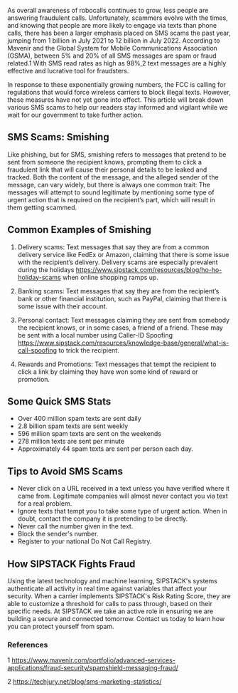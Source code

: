 As overall awareness of robocalls continues to grow, less people are answering fraudulent calls. Unfortunately, scammers evolve with the times, and knowing that people are more likely to engage via texts than phone calls, there has been a larger emphasis placed on SMS scams the past year, jumping from 1 billion in July 2021 to 12 billion in July 2022. According to Mavenir and the Global System for Mobile Communications Association (GSMA), between 5% and 20% of all SMS messages are spam or fraud related.1 With SMS read rates as high as 98%,2 text messages are a highly effective and lucrative tool for fraudsters.

In response to these exponentially growing numbers, the FCC is calling for regulations that would force wireless carriers to block illegal texts. However, these measures have not yet gone into effect. This article will break down various SMS scams to help our readers stay informed and vigilant while we wait for our government to take further action.

## SMS Scams: Smishing

Like phishing, but for SMS, smishing refers to messages that pretend to be sent from someone the recipient knows, prompting them to click a fraudulent link that will cause their personal details to be leaked and tracked. Both the content of the message, and the alleged sender of the message, can vary widely, but there is always one common trait: The messages will attempt to sound legitimate by mentioning some type of urgent action that is required on the recipient’s part, which will result in them getting scammed. 

## Common Examples of Smishing

1. Delivery scams: Text messages that say they are from a common delivery service like FedEx or Amazon, claiming that there is some issue with the recipient’s delivery. Delivery scams are especially prevalent during the holidays https://www.sipstack.com/resources/blog/ho-ho-holiday-scams when online shopping ramps up.

2. Banking scams: Text messages that say they are from the recipient’s bank or other financial institution, such as PayPal, claiming that there is some issue with their account. 

3. Personal contact: Text messages claiming they are sent from somebody the recipient knows, or in some cases, a friend of a friend. These may be sent with a local number using Caller-ID Spoofing https://www.sipstack.com/resources/knowledge-base/general/what-is-call-spoofing to trick the recipient.

4. Rewards and Promotions: Text messages that tempt the recipient to click a link by claiming they have won some kind of reward or promotion.

## Some Quick SMS Stats

- Over 400 million spam texts are sent daily
- 2.8 billion spam texts are sent weekly
- 596 million spam texts are sent on the weekends
- 278 million texts are sent per minute
- Approximately 44 spam texts are sent per person each day.

## Tips to Avoid SMS Scams

- Never click on a URL received in a text unless you have verified where it came from. Legitimate companies will almost never contact you via text for a real problem.
- Ignore texts that tempt you to take some type of urgent action. When in doubt, contact the company it is pretending to be directly.
- Never call the number given in the text.
- Block the sender's number.
- Register to your national Do Not Call Registry.

## How SIPSTACK Fights Fraud

Using the latest technology and machine learning, SIPSTACK's systems authenticate all activity in real time against variables that affect your security. When a carrier implements SIPSTACK's Risk Rating Score, they are able to customize a threshold for calls to pass through, based on their specific needs. At SIPSTACK we take an active role in ensuring we are building a secure and connected tomorrow. Contact us today to learn how you can protect yourself from spam.

### References

1 https://www.mavenir.com/portfolio/advanced-services-applications/fraud-security/spamshield-messaging-fraud/

2 https://techjury.net/blog/sms-marketing-statistics/

